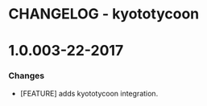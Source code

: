 # CHANGELOG - kyototycoon

1.0.003-22-2017
==================

### Changes

* [FEATURE] adds kyototycoon integration.
